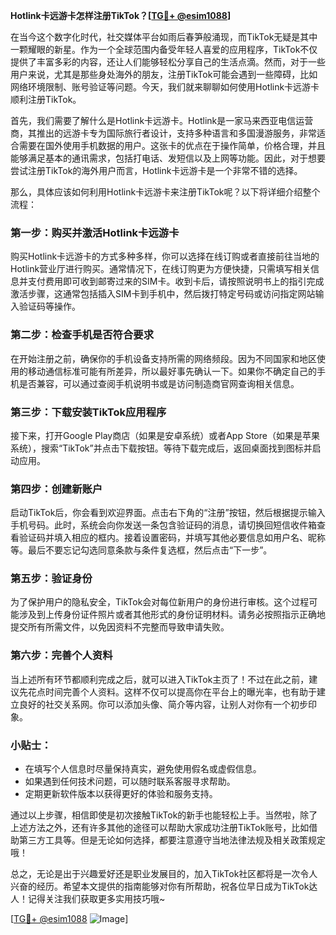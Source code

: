 **Hotlink卡远游卡怎样注册TikTok？[[TG💪+ @esim1088](https://t.me/s/esim1088)]**

在当今这个数字化时代，社交媒体平台如雨后春笋般涌现，而TikTok无疑是其中一颗耀眼的新星。作为一个全球范围内备受年轻人喜爱的应用程序，TikTok不仅提供了丰富多彩的内容，还让人们能够轻松分享自己的生活点滴。然而，对于一些用户来说，尤其是那些身处海外的朋友，注册TikTok可能会遇到一些障碍，比如网络环境限制、账号验证等问题。今天，我们就来聊聊如何使用Hotlink卡远游卡顺利注册TikTok。

首先，我们需要了解什么是Hotlink卡远游卡。Hotlink是一家马来西亚电信运营商，其推出的远游卡专为国际旅行者设计，支持多种语言和多国漫游服务，非常适合需要在国外使用手机数据的用户。这张卡的优点在于操作简单，价格合理，并且能够满足基本的通讯需求，包括打电话、发短信以及上网等功能。因此，对于想要尝试注册TikTok的海外用户而言，Hotlink卡远游卡是一个非常不错的选择。

那么，具体应该如何利用Hotlink卡远游卡来注册TikTok呢？以下将详细介绍整个流程：

### 第一步：购买并激活Hotlink卡远游卡

购买Hotlink卡远游卡的方式多种多样，你可以选择在线订购或者直接前往当地的Hotlink营业厅进行购买。通常情况下，在线订购更为方便快捷，只需填写相关信息并支付费用即可收到邮寄过来的SIM卡。收到卡后，请按照说明书上的指引完成激活步骤，这通常包括插入SIM卡到手机中，然后拨打特定号码或访问指定网站输入验证码等操作。

### 第二步：检查手机是否符合要求

在开始注册之前，确保你的手机设备支持所需的网络频段。因为不同国家和地区使用的移动通信标准可能有所差异，所以最好事先确认一下。如果你不确定自己的手机是否兼容，可以通过查阅手机说明书或是访问制造商官网查询相关信息。

### 第三步：下载安装TikTok应用程序

接下来，打开Google Play商店（如果是安卓系统）或者App Store（如果是苹果系统），搜索“TikTok”并点击下载按钮。等待下载完成后，返回桌面找到图标并启动应用。

### 第四步：创建新账户

启动TikTok后，你会看到欢迎界面。点击右下角的“注册”按钮，然后根据提示输入手机号码。此时，系统会向你发送一条包含验证码的消息，请切换回短信收件箱查看验证码并填入相应的框内。接着设置密码，并填写其他必要信息如用户名、昵称等。最后不要忘记勾选同意条款与条件复选框，然后点击“下一步”。

### 第五步：验证身份

为了保护用户的隐私安全，TikTok会对每位新用户的身份进行审核。这个过程可能涉及到上传身份证件照片或者其他形式的身份证明材料。请务必按照指示正确地提交所有所需文件，以免因资料不完整而导致申请失败。

### 第六步：完善个人资料

当上述所有环节都顺利完成之后，就可以进入TikTok主页了！不过在此之前，建议先花点时间完善个人资料。这样不仅可以提高你在平台上的曝光率，也有助于建立良好的社交关系网。你可以添加头像、简介等内容，让别人对你有一个初步印象。

### 小贴士：

- 在填写个人信息时尽量保持真实，避免使用假名或虚假信息。
- 如果遇到任何技术问题，可以随时联系客服寻求帮助。
- 定期更新软件版本以获得更好的体验和服务支持。

通过以上步骤，相信即使是初次接触TikTok的新手也能轻松上手。当然啦，除了上述方法之外，还有许多其他的途径可以帮助大家成功注册TikTok账号，比如借助第三方工具等。但是无论如何选择，都要注意遵守当地法律法规及相关政策规定哦！

总之，无论是出于兴趣爱好还是职业发展目的，加入TikTok社区都将是一次令人兴奋的经历。希望本文提供的指南能够对你有所帮助，祝各位早日成为TikTok达人！记得关注我们获取更多实用技巧哦~

[[TG💪+ @esim1088](https://t.me/s/esim1088) ![Image](https://i.postimg.cc/4NQfJmqS/Snipaste-2025-05-13-00-14-12.png)]